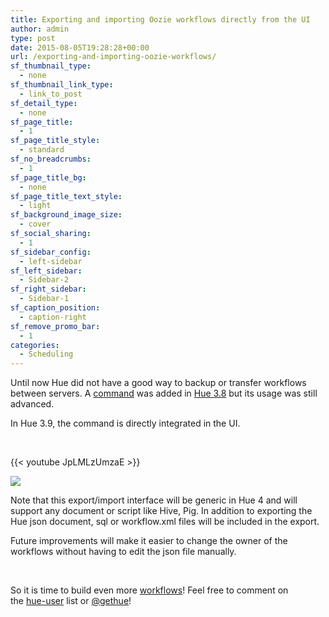 ```yaml
---
title: Exporting and importing Oozie workflows directly from the UI
author: admin
type: post
date: 2015-08-05T19:28:28+00:00
url: /exporting-and-importing-oozie-workflows/
sf_thumbnail_type:
  - none
sf_thumbnail_link_type:
  - link_to_post
sf_detail_type:
  - none
sf_page_title:
  - 1
sf_page_title_style:
  - standard
sf_no_breadcrumbs:
  - 1
sf_page_title_bg:
  - none
sf_page_title_text_style:
  - light
sf_background_image_size:
  - cover
sf_social_sharing:
  - 1
sf_sidebar_config:
  - left-sidebar
sf_left_sidebar:
  - Sidebar-2
sf_right_sidebar:
  - Sidebar-1
sf_caption_position:
  - caption-right
sf_remove_promo_bar:
  - 1
categories:
  - Scheduling
---
```


Until now Hue did not have a good way to backup or transfer workflows between servers. A [command][1] was added in [Hue 3.8][2] but its usage was still advanced.

In Hue 3.9, the command is directly integrated in the UI.

&nbsp;

{{< youtube JpLMLzUmzaE >}}

[<img src="https://cdn.gethue.com/uploads/2015/08/import-export-documents-1024x569.png" />][3]

Note that this export/import interface will be generic in Hue 4 and will support any document or script like Hive, Pig. In addition to exporting the Hue json document, sql or workflow.xml files will be included in the export.

Future improvements will make it easier to change the owner of the workflows without having to edit the json file manually.

&nbsp;

So it is time to build even more [workflows][4]! Feel free to comment on the [hue-user][5] list or [@gethue][6]!

[1]: https://gethue.com/export-and-import-your-oozie-workflows/
[2]: https://gethue.com/hue-3-8-with-an-oozie-editor-revamp-better-performances-improved-spark-ui-is-out/
[3]: https://cdn.gethue.com/uploads/2015/08/import-export-documents.png
[4]: https://gethue.com/new-apache-oozie-workflow-coordinator-bundle-editors/
[5]: http://groups.google.com/a/cloudera.org/group/hue-user
[6]: https://twitter.com/gethue
